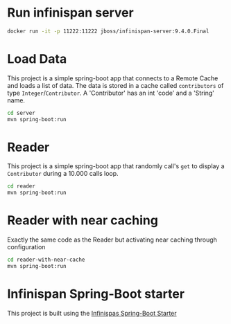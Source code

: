 # Run infinispan server

```bash 
docker run -it -p 11222:11222 jboss/infinispan-server:9.4.0.Final
```

# Load Data
This project is a simple spring-boot app that connects to a Remote Cache and loads a list of data.
The data is stored in a cache called `contributors` of type `Integer`/`Contributor`.
A 'Contributor' has an int 'code' and a 'String' name.

```bash
cd server
mvn spring-boot:run
```

# Reader
This project is a simple spring-boot app that randomly call's `get` to display a `Contributor` during a 10.000 calls loop.

```bash
cd reader
mvn spring-boot:run
```

# Reader with near caching
Exactly the same code as the Reader but activating near caching through configuration 

```bash
cd reader-with-near-cache
mvn spring-boot:run
```

# Infinispan Spring-Boot starter
This project is built using the [Infinispas Spring-Boot Starter](https://github.com/infinispan/infinispan-spring-boot)
